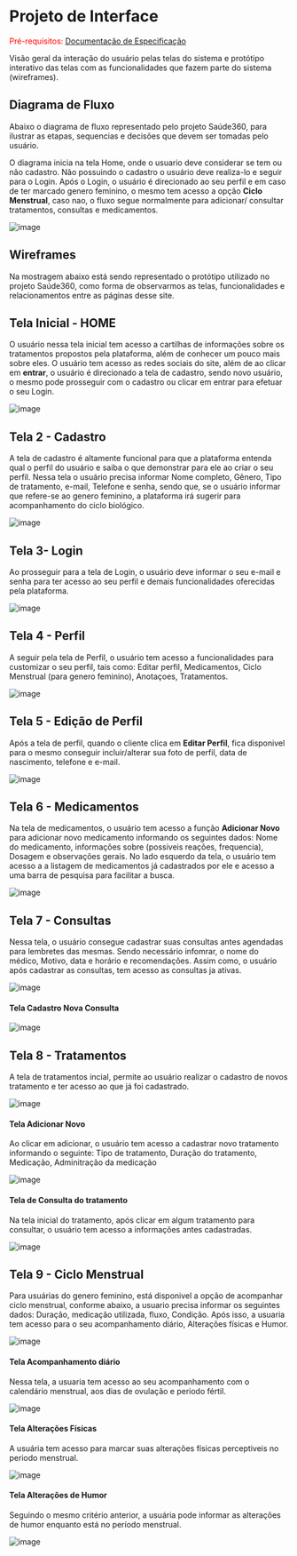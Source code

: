 
# Projeto de Interface

<span style="color:red">Pré-requisitos: <a href="2-Especificação do Projeto.md"> Documentação de Especificação</a></span>

Visão geral da interação do usuário pelas telas do sistema e protótipo interativo das telas com as funcionalidades que fazem parte do sistema (wireframes).


## Diagrama de Fluxo

<p>Abaixo o diagrama de fluxo representado pelo projeto Saúde360, para ilustrar as etapas, sequencias e decisões que devem ser tomadas pelo usuário.</p>

<p>O diagrama inicia na tela Home, onde o usuario deve considerar se tem ou não cadastro. Não possuindo o cadastro o usuário deve realiza-lo e seguir para o Login. Após o Login, o usuário é direcionado ao seu perfil e em caso de ter marcado genero feminino, o mesmo tem acesso a opção <strong>Ciclo Menstrual</strong>, caso nao, o fluxo segue normalmente para adicionar/ consultar tratamentos, consultas e medicamentos.</p>

![image](https://github.com/ICEI-PUC-Minas-PMV-ADS/pmv-ads-2023-2-e2-proj-int-t11-pmv-ads-2023-2-e2-t11-projsaude360/assets/125780065/f7b0c465-4249-4fbc-b796-e65d4254adf1)


## Wireframes

<p>Na mostragem abaixo está sendo representado o protótipo utilizado no projeto Saúde360, como forma de observarmos as telas, funcionalidades e relacionamentos entre as páginas desse site.</p>

<h2>Tela Inicial - HOME</h2>
<p>O usuário nessa tela inicial tem acesso a cartilhas de informações sobre os tratamentos propostos pela plataforma, além de conhecer um pouco mais sobre eles. O usuário tem acesso as redes sociais do site, além de ao clicar em <strong>entrar</strong>, o usuário é direcionado a tela de cadastro, sendo novo usuário, o mesmo pode prosseguir com o cadastro ou clicar em entrar para efetuar o seu Login.</p>

![image](https://github.com/ICEI-PUC-Minas-PMV-ADS/pmv-ads-2023-2-e2-proj-int-t11-pmv-ads-2023-2-e2-t11-projsaude360/assets/125780065/2ca5c051-6f0d-47c0-b1eb-d350da7f6e06)

<h2>Tela 2 - Cadastro</h2>

<p>A tela de cadastro é altamente funcional para que a plataforma entenda qual o perfil do usuário e saiba o que demonstrar para ele ao criar o seu perfil. Nessa tela o usuário precisa informar Nome completo, Gênero, Tipo de tratamento, e-mail, Telefone e senha, sendo que, se o usuário informar que refere-se ao genero feminino, a plataforma irá sugerir para acompanhamento do ciclo biológico.</p>

![image](https://github.com/ICEI-PUC-Minas-PMV-ADS/pmv-ads-2023-2-e2-proj-int-t11-pmv-ads-2023-2-e2-t11-projsaude360/assets/125780065/ba38d950-08ab-42f4-8bc5-4531fcff477c)

<h2>Tela 3- Login</h2>

<p>Ao prosseguir para a tela de Login, o usuário deve informar o seu e-mail e senha para ter acesso ao seu perfil e demais funcionalidades oferecidas pela plataforma.</p>

![image](https://github.com/ICEI-PUC-Minas-PMV-ADS/pmv-ads-2023-2-e2-proj-int-t11-pmv-ads-2023-2-e2-t11-projsaude360/assets/125780065/18dd7848-e6ba-48de-a3fe-4b9a9a3f19f9)


<h2>Tela 4 - Perfil</h2>

<p>A seguir pela tela de Perfil, o usuário tem acesso a funcionalidades para customizar o seu perfil, tais como: Editar perfil, Medicamentos, Ciclo Menstrual (para genero feminino), Anotaçoes, Tratamentos.</p>

![image](https://github.com/ICEI-PUC-Minas-PMV-ADS/pmv-ads-2023-2-e2-proj-int-t11-pmv-ads-2023-2-e2-t11-projsaude360/assets/125780065/e06dafb9-5331-4a2e-9d72-93f6af2c7446)


<h2>Tela 5 - Edição de Perfil</h2>

<p>Após a tela de perfil, quando o cliente clica em <strong>Editar Perfil</strong>, fica disponivel para o mesmo conseguir incluir/alterar sua foto de perfil, data de nascimento, telefone e e-mail. </p>

![image](https://github.com/ICEI-PUC-Minas-PMV-ADS/pmv-ads-2023-2-e2-proj-int-t11-pmv-ads-2023-2-e2-t11-projsaude360/assets/125780065/16932eec-ca6f-42e3-a5ac-6cdee035da09)

<h2>Tela 6 - Medicamentos</h2>

<p>Na tela de medicamentos, o usuário tem acesso a função <strong>Adicionar Novo</strong> para adicionar novo medicamento informando os seguintes dados: Nome do medicamento, informações sobre (possiveis reações, frequencia), Dosagem e observações gerais. No lado esquerdo da tela, o usuário tem acesso a a listagem de medicamentos já cadastrados por ele e acesso a uma barra de pesquisa para facilitar a busca.</p>

![image](https://github.com/ICEI-PUC-Minas-PMV-ADS/pmv-ads-2023-2-e2-proj-int-t11-pmv-ads-2023-2-e2-t11-projsaude360/assets/125780065/fa3ccf20-977b-45af-ab8d-46ddba831daa)

<h2>Tela 7 - Consultas</h2>

<p>Nessa tela, o usuário consegue cadastrar suas consultas antes agendadas para lembretes das mesmas. Sendo necessário infomrar, o nome do médico, Motivo, data e horário e recomendações. Assim como, o usuário após cadastrar as consultas, tem acesso as consultas ja ativas.</p>

![image](https://github.com/ICEI-PUC-Minas-PMV-ADS/pmv-ads-2023-2-e2-proj-int-t11-pmv-ads-2023-2-e2-t11-projsaude360/assets/125780065/042016a6-a001-4944-b7c3-9ee6a6e174b0)

<h4>Tela Cadastro Nova Consulta</h4>

![image](https://github.com/ICEI-PUC-Minas-PMV-ADS/pmv-ads-2023-2-e2-proj-int-t11-pmv-ads-2023-2-e2-t11-projsaude360/assets/125780065/67254de1-6bc5-4d2e-8150-2037840ac233)


<h2>Tela 8 - Tratamentos</h2>

<p>A tela de tratamentos incial, permite ao usuário realizar o cadastro de novos tratamento e ter acesso ao que já foi cadastrado.</p>

![image](https://github.com/ICEI-PUC-Minas-PMV-ADS/pmv-ads-2023-2-e2-proj-int-t11-pmv-ads-2023-2-e2-t11-projsaude360/assets/125780065/059739c2-0f5b-450c-8be6-7d002176abc5)

<h4>Tela Adicionar Novo</h4>

<p>Ao clicar em adicionar, o usuário tem acesso a cadastrar novo tratamento informando o seguinte: Tipo de tratamento, Duração do tratamento, Medicação, Adminitração da medicação</p>

![image](https://github.com/ICEI-PUC-Minas-PMV-ADS/pmv-ads-2023-2-e2-proj-int-t11-pmv-ads-2023-2-e2-t11-projsaude360/assets/125780065/0834aaae-0605-4c8e-b3b6-6929d6e3a61d)

<h4>Tela de Consulta do tratamento</h4>

<p> Na tela inicial do tratamento, após clicar em algum tratamento para consultar, o usuário tem acesso a informações antes cadastradas.</p>

![image](https://github.com/ICEI-PUC-Minas-PMV-ADS/pmv-ads-2023-2-e2-proj-int-t11-pmv-ads-2023-2-e2-t11-projsaude360/assets/125780065/b02672a5-8ace-4969-900b-02e59b3c936c)


<h2>Tela 9 - Ciclo Menstrual</h2>

<p>Para usuárias do genero feminino, está disponivel a opção de acompanhar ciclo menstrual, conforme abaixo, a usuario precisa informar os seguintes dados: Duração, medicação utilizada, fluxo, Condição. Após isso, a usuaria tem acesso para o seu acompanhamento diário, Alterações físicas e Humor.</p>

![image](https://github.com/ICEI-PUC-Minas-PMV-ADS/pmv-ads-2023-2-e2-proj-int-t11-pmv-ads-2023-2-e2-t11-projsaude360/assets/125780065/cd24bfac-116e-42cf-87eb-e0a71f69829c)

<h4>Tela Acompanhamento diário</h4>

<p>Nessa tela, a usuaria tem acesso ao seu acompanhamento com o calendário menstrual, aos dias de ovulação e periodo fértil.</p>

![image](https://github.com/ICEI-PUC-Minas-PMV-ADS/pmv-ads-2023-2-e2-proj-int-t11-pmv-ads-2023-2-e2-t11-projsaude360/assets/125780065/ba7d9000-f66b-4729-9488-f1f844a58029)

<h4>Tela Alterações Físicas</h4>

<p>A usuária tem acesso para marcar suas alterações físicas perceptiveis no periodo menstrual.</p>

![image](https://github.com/ICEI-PUC-Minas-PMV-ADS/pmv-ads-2023-2-e2-proj-int-t11-pmv-ads-2023-2-e2-t11-projsaude360/assets/125780065/5fe750ad-2aaf-4f9c-929d-da1e29ebfe6b)

<h4>Tela Alterações de Humor</h4>

<p> Seguindo o mesmo critério anterior, a usuária pode informar as alterações de humor enquanto está no período menstrual.</p>

![image](https://github.com/ICEI-PUC-Minas-PMV-ADS/pmv-ads-2023-2-e2-proj-int-t11-pmv-ads-2023-2-e2-t11-projsaude360/assets/125780065/665261c9-adec-403a-a096-03353e33bc92)









